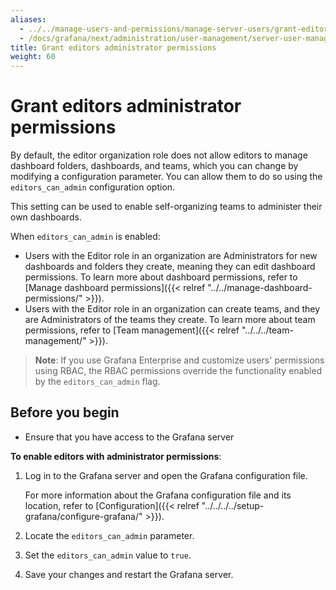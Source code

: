 ```yaml
---
aliases:
  - ../../manage-users-and-permissions/manage-server-users/grant-editor-admin-permissions/
  - /docs/grafana/next/administration/user-management/server-user-management/grant-editor-admin-permissions/
title: Grant editors administrator permissions
weight: 60
---
```


# Grant editors administrator permissions

By default, the editor organization role does not allow editors to manage dashboard folders, dashboards, and teams, which you can change by modifying a configuration parameter. You can allow them to do so using the `editors_can_admin` configuration option.

This setting can be used to enable self-organizing teams to administer their own dashboards.

When `editors_can_admin` is enabled:

- Users with the Editor role in an organization are Administrators for new dashboards and folders they create, meaning they can edit dashboard permissions. To learn more about dashboard permissions, refer to [Manage dashboard permissions]({{< relref "../../manage-dashboard-permissions/" >}}).
- Users with the Editor role in an organization can create teams, and they are Administrators of the teams they create. To learn more about team permissions, refer to [Team management]({{< relref "../../../team-management/" >}}).

> **Note**: If you use Grafana Enterprise and customize users' permissions using RBAC, the RBAC permissions override the functionality enabled by the `editors_can_admin` flag.

## Before you begin

- Ensure that you have access to the Grafana server

**To enable editors with administrator permissions**:

1. Log in to the Grafana server and open the Grafana configuration file.

   For more information about the Grafana configuration file and its location, refer to [Configuration]({{< relref "../../../../setup-grafana/configure-grafana/" >}}).

1. Locate the `editors_can_admin` parameter.
1. Set the `editors_can_admin` value to `true`.
1. Save your changes and restart the Grafana server.
